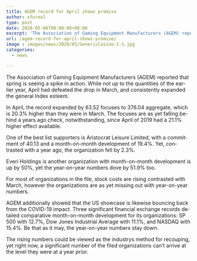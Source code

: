 ```yaml
---
title: AGEM record for April shows promise
author: xforeal 
type: post
date: 2020-05-06T00:00:00+00:00
excerpt: 'The Association of Gaming Equipment Manufacturers (AGEM) reported that spring is seeing a spike in activity '
url: /agem-record-for-april-shows-promise/
image : images/news/2020/05/GenericCasino-1-1.jpg
categories:
  - news

---
```

<span lang="EN-US">The Association of Gaming Equipment Manufacturers (AGEM) reported that spring is seeing a spike in action. While not up to the quantities of the earlier year, April had defeated the drop in March, and consistently expanded the general Index esteem. </span>

<span lang="EN-US">In April, the record expanded by 63.52 focuses to 376.04 aggregate, which is 20.3&percnt; higher than they were in March. The focuses are as yet falling behind a years ago check, notwithstanding, since April of 2019 had a 21.1&percnt; higher effect available. </span>

<span lang="EN-US">One of the best list supporters is Aristocrat Leisure Limited, with a commitment of 40.13 and a month-on-month development of 19.4&percnt;. Yet, contrasted with a year ago, the organization fell by 2.3&percnt;. </span>

<span lang="EN-US">Everi Holdings is another organization with month-on-month development is up by 50&percnt;, yet the year-on-year numbers dove by 51.9&percnt; too. </span>

<span lang="EN-US">For most of organizations in the file, stock costs are rising contrasted with March, however the organizations are as yet missing out with year-on-year numbers. </span>

<span lang="EN-US">AGEM additionally showed that the US showcase is likewise bouncing back from the COVID-19 impact. Three significant financial exchange records detailed comparative month-on-month development for its organizations: SP 500 with 12.7&percnt;, Dow Jones Industrial Average with 11.1&percnt;, and NASDAQ with 15.4&percnt;. Be that as it may, the year-on-year numbers stay down. </span>

<span lang="EN-US">The rising numbers could be viewed as the industrys method for recouping, yet right now, a significant number of the filed organizations can&#8217;t arrive at the level they were at a year prior. </span>